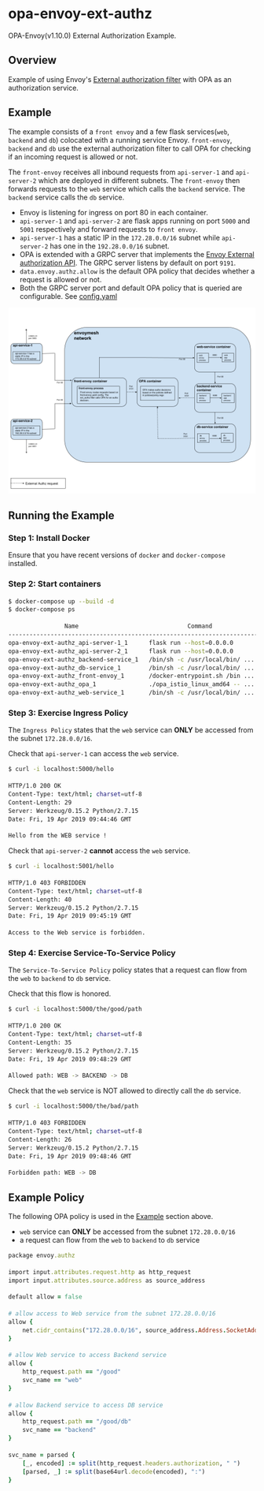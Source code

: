 # opa-envoy-ext-authz

OPA-Envoy(v1.10.0) External Authorization Example.

## Overview

Example of using Envoy's [External authorization filter](https://www.envoyproxy.io/docs/envoy/v1.10.0/intro/arch_overview/ext_authz_filter.html) with OPA as an authorization service.

## Example

The example consists of a `front envoy` and a few flask services(`web`, `backend` and `db`) colocated with a running service Envoy. `front-envoy`, `backend` and `db` use the external authorization filter to call OPA for checking if an incoming request is allowed or not.

The `front-envoy` receives all inbound requests from `api-server-1` and `api-server-2` which are deployed in different subnets. The `front-envoy` then forwards requests to the `web` service which calls the `backend` service. The `backend` service calls the `db` service.

- Envoy is listening for ingress on port 80 in each container.
- `api-server-1` and `api-server-2` are flask apps running on port `5000` and `5001` respectively and forward requests to `front envoy`.
- `api-server-1` has a static IP in the `172.28.0.0/16` subnet while `api-server-2` has one in the `192.28.0.0/16` subnet.
- OPA is extended with a GRPC server that implements the [Envoy External authorization API](https://www.envoyproxy.io/docs/envoy/v1.10.0/intro/arch_overview/ext_authz_filter.html). The GRPC server listens by default on port `9191`.
- `data.envoy.authz.allow` is the default OPA policy that decides whether a request is allowed or not.
- Both the GRPC server port and default OPA policy that is queried are configurable. See [config.yaml](./config/config.yaml)

![arch](./arch.png)

## Running the Example

### Step 1: Install Docker

Ensure that you have recent versions of `docker` and `docker-compose` installed.

### Step 2: Start containers

```bash
$ docker-compose up --build -d
$ docker-compose ps

                Name                               Command               State                            Ports
----------------------------------------------------------------------------------------------------------------------------------------
opa-envoy-ext-authz_api-server-1_1      flask run --host=0.0.0.0         Up      0.0.0.0:5000->5000/tcp
opa-envoy-ext-authz_api-server-2_1      flask run --host=0.0.0.0         Up      0.0.0.0:5001->5000/tcp, 5001/tcp
opa-envoy-ext-authz_backend-service_1   /bin/sh -c /usr/local/bin/ ...   Up      10000/tcp, 80/tcp
opa-envoy-ext-authz_db-service_1        /bin/sh -c /usr/local/bin/ ...   Up      10000/tcp, 80/tcp
opa-envoy-ext-authz_front-envoy_1       /docker-entrypoint.sh /bin ...   Up      10000/tcp, 0.0.0.0:8000->80/tcp, 0.0.0.0:8001->8001/tcp
opa-envoy-ext-authz_opa_1               ./opa_istio_linux_amd64 -- ...   Up      0.0.0.0:9191->9191/tcp
opa-envoy-ext-authz_web-service_1       /bin/sh -c /usr/local/bin/ ...   Up      10000/tcp, 80/tcp
```

### Step 3: Exercise Ingress Policy

The `Ingress Policy` states that the `web` service can **ONLY** be accessed from the subnet `172.28.0.0/16`.

Check that `api-server-1` can access the `web` service.

```bash
$ curl -i localhost:5000/hello

HTTP/1.0 200 OK
Content-Type: text/html; charset=utf-8
Content-Length: 29
Server: Werkzeug/0.15.2 Python/2.7.15
Date: Fri, 19 Apr 2019 09:44:46 GMT

Hello from the WEB service !
```

Check that `api-server-2` **cannot** access the `web` service.

```bash
$ curl -i localhost:5001/hello

HTTP/1.0 403 FORBIDDEN
Content-Type: text/html; charset=utf-8
Content-Length: 40
Server: Werkzeug/0.15.2 Python/2.7.15
Date: Fri, 19 Apr 2019 09:45:19 GMT

Access to the Web service is forbidden.
```

### Step 4: Exercise Service-To-Service Policy

The `Service-To-Service Policy` policy states that a request can flow from the `web` to `backend` to `db` service.

Check that this flow is honored.

```bash
$ curl -i localhost:5000/the/good/path

HTTP/1.0 200 OK
Content-Type: text/html; charset=utf-8
Content-Length: 35
Server: Werkzeug/0.15.2 Python/2.7.15
Date: Fri, 19 Apr 2019 09:48:29 GMT

Allowed path: WEB -> BACKEND -> DB
```

Check that the `web` service is NOT allowed to directly call the `db` service.

```bash
$ curl -i localhost:5000/the/bad/path

HTTP/1.0 403 FORBIDDEN
Content-Type: text/html; charset=utf-8
Content-Length: 26
Server: Werkzeug/0.15.2 Python/2.7.15
Date: Fri, 19 Apr 2019 09:48:46 GMT

Forbidden path: WEB -> DB
```

## Example Policy

The following OPA policy is used in the [Example](#Example) section above.

- `web` service can **ONLY** be accessed from the subnet `172.28.0.0/16`
- a request can flow from the `web` to `backend` to `db` service

```ruby
package envoy.authz

import input.attributes.request.http as http_request
import input.attributes.source.address as source_address

default allow = false

# allow access to Web service from the subnet 172.28.0.0/16
allow {
    net.cidr_contains("172.28.0.0/16", source_address.Address.SocketAddress.address)
}

# allow Web service to access Backend service
allow {
    http_request.path == "/good"
    svc_name == "web"
}

# allow Backend service to access DB service
allow {
    http_request.path == "/good/db"
    svc_name == "backend"
}

svc_name = parsed {
    [_, encoded] := split(http_request.headers.authorization, " ")
    [parsed, _] := split(base64url.decode(encoded), ":")
}
```
